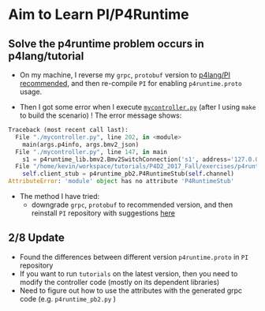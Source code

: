 # Aim to Learn PI/P4Runtime

## Solve the p4runtime problem occurs in p4lang/tutorial

* On my machine, I reverse my `grpc`, `protobuf` version to [p4lang/PI recommended](https://github.com/p4lang/PI), and then re-compile `PI` for enabling `p4runtime.proto` usage.

* Then I got some error when I execute [`mycontroller.py`](https://github.com/p4lang/tutorials/blob/master/P4D2_2017_Fall/exercises/p4runtime/solution/mycontroller.py) (after I using `make` to build the scenario) ! The error message shows:

```python
Traceback (most recent call last):
  File "./mycontroller.py", line 202, in <module>
    main(args.p4info, args.bmv2_json)
  File "./mycontroller.py", line 147, in main
    s1 = p4runtime_lib.bmv2.Bmv2SwitchConnection('s1', address='127.0.0.1:50051')
  File "/home/kevin/workspace/tutorials/P4D2_2017_Fall/exercises/p4runtime/p4runtime_lib/switch.py", line 28, in __init__
    self.client_stub = p4runtime_pb2.P4RuntimeStub(self.channel)
AttributeError: 'module' object has no attribute 'P4RuntimeStub'
```

* The method I have tried:
    * downgrade `grpc`, `protobuf` to recommended version, and then reinstall `PI` repository with suggestions [here](https://github.com/p4lang/PI#building-p4runtimeproto)

## 2/8 Update 

* Found the differences between different version `p4runtime.proto` in `PI` repository
* If you want to run `tutorials` on the latest version, then you need to modify the controller code (mostly on its dependent libraries)
* Need to figure out how to use the attributes with the generated grpc code (e.g. `p4runtime_pb2.py` )
